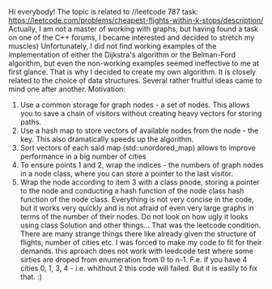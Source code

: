 Hi everybody! The topic is related to //leetcode 787 task: https://leetcode.com/problems/cheapest-flights-within-k-stops/description/
Actually, I am not a master of working with graphs, but having found a task on one of the C++ forums, I became interested and decided to stretch my muscles) 
Unfortunately, I did not find working examples of the implementation of either the Dijkstra's algorithm or the Belman-Ford algorithm, but even the non-working examples seemed ineffective to me at first glance. 
That is why I decided to create my own algorithm. It is closely related to the choice of data structures. Several rather fruitful ideas came to mind one after another. Motivation:
1. Use a common storage for graph nodes - a set of nodes. This allows you to save a chain of visitors without creating heavy vectors for storing paths.
2. Use a hash map to store vectors of available nodes from the node - the key. This also dramatically speeds up the algorithm.
3. Sort vectors of each said map (std::unordored_map) allows to improve performance in a big number of cities
4. To ensure points 1 and 2, wrap the indices - the numbers of graph nodes in a node class, where you can store a pointer to the last visitor.
5. Wrap the node according to item 3 with a class pnode, storing a pointer to the node and conducting a hash function of the node class hash function of the node class.
Everything is not very concise in the code, but it works very quickly and is not afraid of even very large graphs in terms of the number of their nodes.
Do not look on how ugly it looks using class Solution and other things... That was the leetcode condition. There are many strange things there like already given the structure of flights, number of cities etc. I was forced to make my code to fit for their demands.
this aproach does not work with leedcode test where some sirties are droped from enumeration from 0 to n-1. F.e. if you have 4 cities 0, 1, 3, 4 - i.e. whithout 2 this code will failed. But it is easily to fix that. :)
